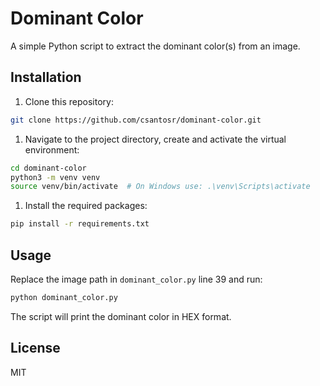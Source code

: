 # Dominant Color

A simple Python script to extract the dominant color(s) from an image.

## Installation

1. Clone this repository:
```bash
git clone https://github.com/csantosr/dominant-color.git
```

1. Navigate to the project directory, create and activate the virtual environment:
```bash
cd dominant-color
python3 -m venv venv
source venv/bin/activate  # On Windows use: .\venv\Scripts\activate
```

1. Install the required packages:
```bash
pip install -r requirements.txt
```

## Usage

Replace the image path in `dominant_color.py` line 39 and run:
```bash
python dominant_color.py
```
The script will print the dominant color in HEX format.

## License

MIT
